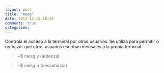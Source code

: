 ```yaml
---
layout: post
title: "mesg"
date: 2013-12-15 18:38
comments: true
categories: 
---
```

Controla el acceso a la terminal por otros usuarios. Se utiliza para permitir o rechazar que otros usuarios escriban mensajes a la propia terminal

>~$ mesg y   (autoriza)

>~$ mesg n   (desautoriza)

